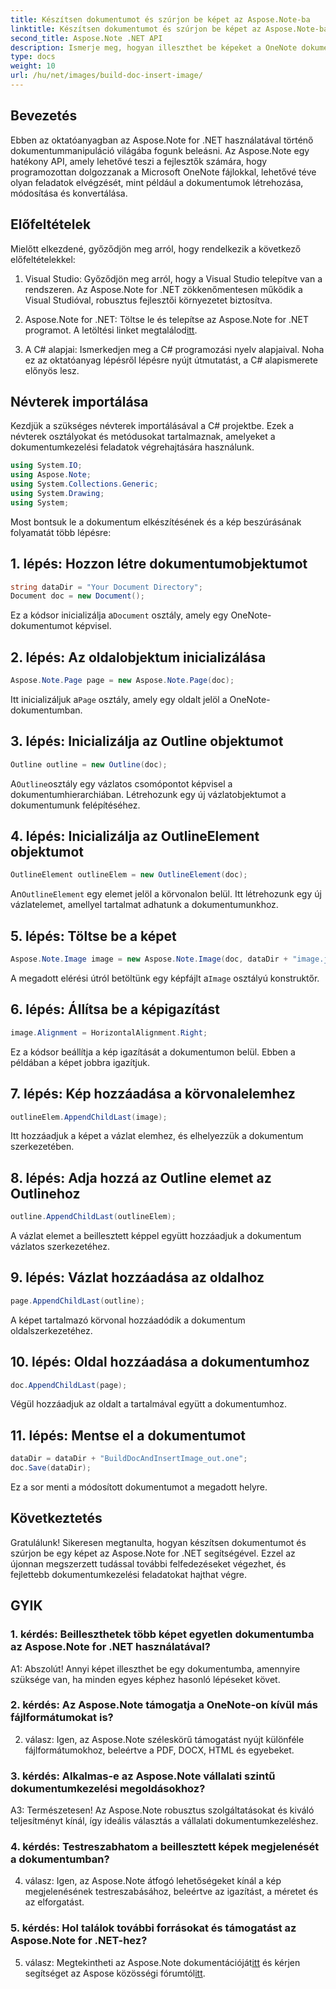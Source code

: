 ```yaml
---
title: Készítsen dokumentumot és szúrjon be képet az Aspose.Note-ba
linktitle: Készítsen dokumentumot és szúrjon be képet az Aspose.Note-ba
second_title: Aspose.Note .NET API
description: Ismerje meg, hogyan illeszthet be képeket a OneNote dokumentumokba programozottan az Aspose.Note for .NET használatával. Egyszerű lépések a zökkenőmentes dokumentumkezeléshez.
type: docs
weight: 10
url: /hu/net/images/build-doc-insert-image/
---
```

## Bevezetés

Ebben az oktatóanyagban az Aspose.Note for .NET használatával történő dokumentummanipuláció világába fogunk beleásni. Az Aspose.Note egy hatékony API, amely lehetővé teszi a fejlesztők számára, hogy programozottan dolgozzanak a Microsoft OneNote fájlokkal, lehetővé téve olyan feladatok elvégzését, mint például a dokumentumok létrehozása, módosítása és konvertálása. 

## Előfeltételek

Mielőtt elkezdené, győződjön meg arról, hogy rendelkezik a következő előfeltételekkel:

1. Visual Studio: Győződjön meg arról, hogy a Visual Studio telepítve van a rendszeren. Az Aspose.Note for .NET zökkenőmentesen működik a Visual Studióval, robusztus fejlesztői környezetet biztosítva.

2.  Aspose.Note for .NET: Töltse le és telepítse az Aspose.Note for .NET programot. A letöltési linket megtalálod[itt](https://releases.aspose.com/note/net/).

3. A C# alapjai: Ismerkedjen meg a C# programozási nyelv alapjaival. Noha ez az oktatóanyag lépésről lépésre nyújt útmutatást, a C# alapismerete előnyös lesz.

## Névterek importálása

Kezdjük a szükséges névterek importálásával a C# projektbe. Ezek a névterek osztályokat és metódusokat tartalmaznak, amelyeket a dokumentumkezelési feladatok végrehajtására használunk.

```csharp
using System.IO;
using Aspose.Note;
using System.Collections.Generic;
using System.Drawing;
using System;
```

Most bontsuk le a dokumentum elkészítésének és a kép beszúrásának folyamatát több lépésre:

## 1. lépés: Hozzon létre dokumentumobjektumot

```csharp
string dataDir = "Your Document Directory";
Document doc = new Document();
```

 Ez a kódsor inicializálja a`Document` osztály, amely egy OneNote-dokumentumot képvisel.

## 2. lépés: Az oldalobjektum inicializálása

```csharp
Aspose.Note.Page page = new Aspose.Note.Page(doc);
```

 Itt inicializáljuk a`Page` osztály, amely egy oldalt jelöl a OneNote-dokumentumban.

## 3. lépés: Inicializálja az Outline objektumot

```csharp
Outline outline = new Outline(doc);
```

 A`Outline`osztály egy vázlatos csomópontot képvisel a dokumentumhierarchiában. Létrehozunk egy új vázlatobjektumot a dokumentumunk felépítéséhez.

## 4. lépés: Inicializálja az OutlineElement objektumot

```csharp
OutlineElement outlineElem = new OutlineElement(doc);
```

 An`OutlineElement` egy elemet jelöl a körvonalon belül. Itt létrehozunk egy új vázlatelemet, amellyel tartalmat adhatunk a dokumentumunkhoz.

## 5. lépés: Töltse be a képet

```csharp
Aspose.Note.Image image = new Aspose.Note.Image(doc, dataDir + "image.jpg");
```

 A megadott elérési útról betöltünk egy képfájlt a`Image` osztályú konstruktőr.

## 6. lépés: Állítsa be a képigazítást

```csharp
image.Alignment = HorizontalAlignment.Right;
```

Ez a kódsor beállítja a kép igazítását a dokumentumon belül. Ebben a példában a képet jobbra igazítjuk.

## 7. lépés: Kép hozzáadása a körvonalelemhez

```csharp
outlineElem.AppendChildLast(image);
```

Itt hozzáadjuk a képet a vázlat elemhez, és elhelyezzük a dokumentum szerkezetében.

## 8. lépés: Adja hozzá az Outline elemet az Outlinehoz

```csharp
outline.AppendChildLast(outlineElem);
```

A vázlat elemet a beillesztett képpel együtt hozzáadjuk a dokumentum vázlatos szerkezetéhez.

## 9. lépés: Vázlat hozzáadása az oldalhoz

```csharp
page.AppendChildLast(outline);
```

A képet tartalmazó körvonal hozzáadódik a dokumentum oldalszerkezetéhez.

## 10. lépés: Oldal hozzáadása a dokumentumhoz

```csharp
doc.AppendChildLast(page);
```

Végül hozzáadjuk az oldalt a tartalmával együtt a dokumentumhoz.

## 11. lépés: Mentse el a dokumentumot

```csharp
dataDir = dataDir + "BuildDocAndInsertImage_out.one";
doc.Save(dataDir);
```

Ez a sor menti a módosított dokumentumot a megadott helyre.

## Következtetés

Gratulálunk! Sikeresen megtanulta, hogyan készítsen dokumentumot és szúrjon be egy képet az Aspose.Note for .NET segítségével. Ezzel az újonnan megszerzett tudással további felfedezéseket végezhet, és fejlettebb dokumentumkezelési feladatokat hajthat végre.

## GYIK

### 1. kérdés: Beilleszthetek több képet egyetlen dokumentumba az Aspose.Note for .NET használatával?

A1: Abszolút! Annyi képet illeszthet be egy dokumentumba, amennyire szüksége van, ha minden egyes képhez hasonló lépéseket követ.

### 2. kérdés: Az Aspose.Note támogatja a OneNote-on kívül más fájlformátumokat is?

2. válasz: Igen, az Aspose.Note széleskörű támogatást nyújt különféle fájlformátumokhoz, beleértve a PDF, DOCX, HTML és egyebeket.

### 3. kérdés: Alkalmas-e az Aspose.Note vállalati szintű dokumentumkezelési megoldásokhoz?

A3: Természetesen! Az Aspose.Note robusztus szolgáltatásokat és kiváló teljesítményt kínál, így ideális választás a vállalati dokumentumkezeléshez.

### 4. kérdés: Testreszabhatom a beillesztett képek megjelenését a dokumentumban?

4. válasz: Igen, az Aspose.Note átfogó lehetőségeket kínál a kép megjelenésének testreszabásához, beleértve az igazítást, a méretet és az elforgatást.

### 5. kérdés: Hol találok további forrásokat és támogatást az Aspose.Note for .NET-hez?

 5. válasz: Megtekintheti az Aspose.Note dokumentációját[itt](https://reference.aspose.com/note/net/) és kérjen segítséget az Aspose közösségi fórumtól[itt](https://forum.aspose.com/c/note/28).